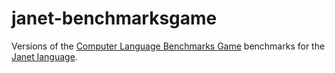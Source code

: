 # janet-benchmarksgame

Versions of the [Computer Language Benchmarks Game](https://benchmarksgame-team.pages.debian.net/benchmarksgame/index.html)
benchmarks for the [Janet language](https://janet-lang.org/).
